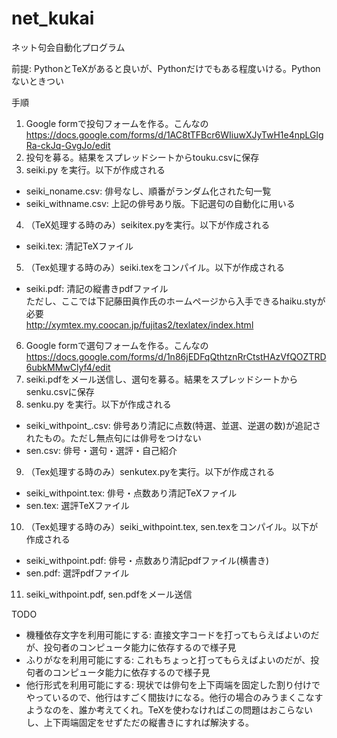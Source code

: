 # net_kukai
ネット句会自動化プログラム

前提: PythonとTeXがあると良いが、Pythonだけでもある程度いける。Pythonないときつい

手順  
1. Google formで投句フォームを作る。こんなの  
https://docs.google.com/forms/d/1AC8tTFBcr6WIiuwXJyTwH1e4npLGlgRa-ckJq-GvgJo/edit
2. 投句を募る。結果をスプレッドシートからtouku.csvに保存
3. seiki.py を実行。以下が作成される
- seiki_noname.csv: 俳号なし、順番がランダム化された句一覧
- seiki_withname.csv: 上記の俳号あり版。下記選句の自動化に用いる
4. （TeX処理する時のみ）seikitex.pyを実行。以下が作成される
- seiki.tex: 清記TeXファイル
5. （Tex処理する時のみ）seiki.texをコンパイル。以下が作成される
- seiki.pdf: 清記の縦書きpdfファイル  
ただし、ここでは下記藤田眞作氏のホームページから入手できるhaiku.styが必要  
http://xymtex.my.coocan.jp/fujitas2/texlatex/index.html
6. Google formで選句フォームを作る。こんなの
https://docs.google.com/forms/d/1n86jEDFqQthtznRrCtstHAzVfQOZTRD6ubkMMwClyf4/edit  
7. seiki.pdfをメール送信し、選句を募る。結果をスプレッドシートからsenku.csvに保存
8. senku.py を実行。以下が作成される
- seiki_withpoint_.csv: 俳号あり清記に点数(特選、並選、逆選の数)が追記されたもの。ただし無点句には俳号をつけない
- sen.csv: 俳号・選句・選評・自己紹介
9. （Tex処理する時のみ）senkutex.pyを実行。以下が作成される
- seiki_withpoint.tex: 俳号・点数あり清記TeXファイル
- sen.tex: 選評TeXファイル
10. （Tex処理する時のみ）seiki_withpoint.tex, sen.texをコンパイル。以下が作成される
- seiki_withpoint.pdf: 俳号・点数あり清記pdfファイル(横書き)
- sen.pdf: 選評pdfファイル
11. seiki_withpoint.pdf, sen.pdfをメール送信

TODO
- 機種依存文字を利用可能にする: 直接文字コードを打ってもらえばよいのだが、投句者のコンピュータ能力に依存するので様子見
- ふりがなを利用可能にする: これもちょっと打ってもらえばよいのだが、投句者のコンピュータ能力に依存するので様子見
- 他行形式を利用可能にする: 現状では俳句を上下両端を固定した割り付けでやっているので、他行はすごく間抜けになる。他行の場合のみうまくこなすようなのを、誰か考えてくれ。TeXを使わなければこの問題はおこらないし、上下両端固定をせずただの縦書きにすれば解決する。


